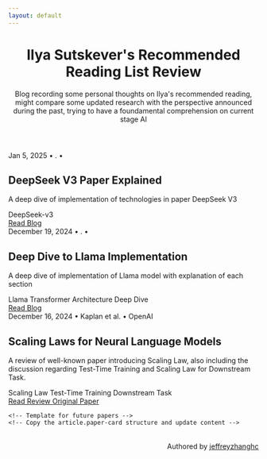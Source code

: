 ```yaml
---
layout: default
---
```


<div class="container">
    <header class="site-header">
    <h1 class="site-title">Ilya Sutskever's Recommended Reading List Review</h1>
    <p class="site-description">Blog recording some personal thoughts on Ilya's recommended reading, might compare some updated research with the perspective announced during the past, trying to have a foundamental comprehension on current stage AI</p>
    </header>
  <div class="paper-list">
  <article class="paper-card">
      <div class="paper-meta">
        <span>Jan 5, 2025</span>
        <span>•</span>
        <span>.</span>
        <span>•</span>
        <span></span>
      </div>
      <h2 class="paper-title">DeepSeek V3 Paper Explained</h2>
      <p class="Summary">
        A deep dive of implementation of technologies in paper DeepSeek V3
      </p>
      <div class="tag-list">
        <span class="tag">DeepSeek-v3</span>
      </div>
      <div class="paper-links">
        <a href="{{'/posts/deepseekv3.html'| relative_url }}" class="link-primary">
          Read Blog
        </a>
      </div>
    </article>
      <article class="paper-card">
      <div class="paper-meta">
        <span>December 19, 2024</span>
        <span>•</span>
        <span>.</span>
        <span>•</span>
        <span></span>
      </div>
      <h2 class="paper-title">Deep Dive to Llama Implementation</h2>
      <p class="Summary">
        A deep dive of implementation of Llama model with explanation of each section
      </p>
      <div class="tag-list">
        <span class="tag">Llama</span>
        <span class="tag">Transformer Architecture</span>
        <span class="tag">Deep Dive</span>
      </div>
      <div class="paper-links">
        <a href="{{'/posts/llama-implementation.html'| relative_url }}" class="link-primary">
          Read Blog
        </a>
      </div>
    </article>
    <article class="paper-card">
      <div class="paper-meta">
        <span>December 16, 2024</span>
        <span>•</span>
        <span>Kaplan et al.</span>
        <span>•</span>
        <span>OpenAI</span>
      </div>
      <h2 class="paper-title">Scaling Laws for Neural Language Models</h2>
      <p class="Summary">
        A review of well-known paper introducing Scaling Law, also including the discussion regarding Test-Time Training and Scaling Law for Downstream Task. 
      </p>
      <div class="tag-list">
        <span class="tag">Scaling Law</span>
        <span class="tag">Test-Time Training</span>
        <span class="tag">Downstream Task</span>
      </div>
      <div class="paper-links">
        <a href="{{'/posts/scaling-laws.html'| relative_url }}" class="link-primary">
          Read Review
        </a>
        <a href="https://arxiv.org/abs/2001.08361" class="link-secondary" target="_blank" rel="noopener">
          Original Paper
        </a>
      </div>
    </article>

    <!-- Template for future papers -->
    <!-- Copy the article.paper-card structure and update content -->
  </div>
  <div style="text-align: right; font-size: 1.0em; margin-top: 2rem;">
    Authored by <a href="https://github.com/jeffreyzhanghc">jeffreyzhanghc</a>
  </div>
</div>